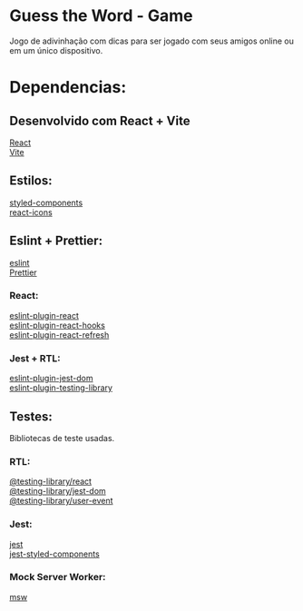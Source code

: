 # Guess the Word - Game

Jogo de adivinhação com dicas para ser jogado com seus amigos online ou em um único dispositivo.

# Dependencias:

## Desenvolvido com React + Vite

[React](https://github.com/facebook/react) <br />
[Vite](https://github.com/vitejs/vite) <br />

## Estilos:

[styled-components](https://github.com/styled-components/styled-components) <br />
[react-icons](https://github.com/react-icons/react-icons) <br />

## Eslint + Prettier:

[eslint](https://github.com/eslint/eslint) <br />
[Prettier](https://marketplace.visualstudio.com/items?itemName=esbenp.prettier-vscode) <br />

### React:

[eslint-plugin-react](https://github.com/jsx-eslint/eslint-plugin-react) <br />
[eslint-plugin-react-hooks](https://github.com/facebook/react/tree/main/packages/eslint-plugin-react-hooks) <br />
[eslint-plugin-react-refresh](https://github.com/ArnaudBarre/eslint-plugin-react-refresh) <br />

### Jest + RTL:

[eslint-plugin-jest-dom](https://github.com/testing-library/eslint-plugin-jest-dom) <br />
[eslint-plugin-testing-library](https://github.com/testing-library/eslint-plugin-testing-library) <br />

## Testes:

Bibliotecas de teste usadas.

### RTL:

[@testing-library/react](https://github.com/testing-library/react-testing-library) <br />
[@testing-library/jest-dom](https://github.com/testing-library/jest-dom) <br />
[@testing-library/user-event](https://github.com/testing-library/user-event) <br />

### Jest:

[jest](https://github.com/jestjs/jest) <br />
[jest-styled-components](https://github.com/styled-components/jest-styled-components) <br />

### Mock Server Worker:

[msw](https://github.com/mswjs/msw) <br />
